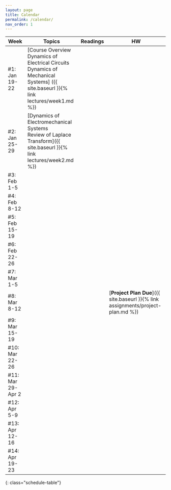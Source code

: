 ```yaml
---
layout: page
title: Calendar
permalink: /calendar/
nav_order: 1
---
```

| Week              | Topics                                                                    | Readings | HW |
|-------------------|---------------------------------------------------------------------------|----------|----|
| #1: Jan 19-22     | [Course Overview<br />Dynamics of Electrical Circuits<br />Dynamics of Mechanical Systems] ({{ site.baseurl }}{% link lectures/week1.md %})                                                                       |          |    |
| #2: Jan 25-29 | [Dynamics of Electromechanical Systems<br />Review of Laplace Transform]({{ site.baseurl }}{% link lectures/week2.md %})                                                                                              |          |     |
| #3: Feb 1-5       |                            			                                    |          |      |
| #4: Feb 8-12      |                                                                           |          |    |
| #5: Feb 15-19     |                                                                           |          |    |
| #6: Feb 22-26     |                                                                           |          |        |
| #7: Mar 1-5       |                                                                           |          |        |
| #8: Mar 8-12      |                                                                           |          |  [**Project Plan Due**]({{ site.baseurl }}{% link assignments/project-plan.md %})  |
| #9: Mar 15-19     |                                                                           |          |        |
| #10: Mar 22-26    |                                                                           |          |        |
| #11: Mar 29-Apr 2 |                                                                           |          |        |
| #12: Apr 5-9      |                                                                           |          |        |
| #13: Apr 12-16    |                                      							            |          |        |
| #14: Apr 19-23    |                                                                           |          |        |
{: class="schedule-table"}
